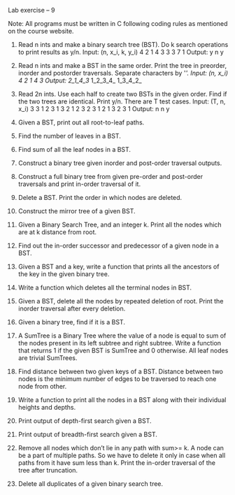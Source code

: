 Lab exercise – 9

Note: All programs must be written in C following coding rules as mentioned on the course website.

1. Read n ints and make a binary search tree (BST). Do k search operations to print results as y/n.
Input: (n, x_i, k, y_i)
4
2 1 4 3
3
3 7 1
Output:
y
n
y

2. Read n ints and make a BST in the same order. Print the tree in preorder, inorder and postorder
traversals. Separate characters by '_'.
Input: (n, x_i)
4
2 1 4 3
Output:
2_1_4_3_
1_2_3_4_
1_3_4_2_

3. Read 2n ints. Use each half to create two BSTs in the given order. Find if the two trees are identical.
Print y/n. There are T test cases.
Input: (T, n, x_i)
3
3
1 2 3 1 3 2
1 2 3 2 3 1
2 1 3 2 3 1
Output:
n
n
y

4. Given a BST, print out all root-to-leaf paths.

5. Find the number of leaves in a BST.

6. Find sum of all the leaf nodes in a BST.

7. Construct a binary tree given inorder and post-order traversal outputs.

8. Construct a full binary tree from given pre-order and post-order traversals and print in-order traversal
of it.

9. Delete a BST. Print the order in which nodes are deleted.

10. Construct the mirror tree of a given BST.

11. Given a Binary Search Tree, and an integer k. Print all the nodes which are at k distance from root.

12. Find out the in-order successor and predecessor of a given node in a BST.

13. Given a BST and a key, write a function that prints all the ancestors of the key in the given binary tree.

14. Write a function which deletes all the terminal nodes in BST.

15. Given a BST, delete all the nodes by repeated deletion of root. Print the inorder traversal after every
deletion.

16. Given a binary tree, find if it is a BST.

17. A SumTree is a Binary Tree where the value of a node is equal to sum of the nodes present in its left
subtree and right subtree. Write a function that returns 1 if the given BST is SumTree and 0 otherwise.
All leaf nodes are trivial SumTrees.

18. Find distance between two given keys of a BST. Distance between two nodes is the minimum number
of edges to be traversed to reach one node from other.

19. Write a function to print all the nodes in a BST along with their individual heights and depths.

20. Print output of depth-first search given a BST.

21. Print output of breadth-first search given a BST.

22. Remove all nodes which don’t lie in any path with sum>= k. A node can be a part of multiple paths.
So we have to delete it only in case when all paths from it have sum less than k. Print the in-order
traversal of the tree after truncation.

23. Delete all duplicates of a given binary search tree.
